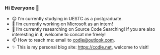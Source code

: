 ### Hi Everyone 👋

- 😊 I'm currently studying in UESTC as a postgraduate.
- 🔭 I’m currently working on Microsoft as an intern!
- 🌱 I’m currently researching on Source Code Searching! If you are also interesting in it, welcome to concat me freely!
- 📫 How to reach me: email to codle@outlook.com.
- ✨ This is my personal blog site: https://codle.net, welcome to visit!
